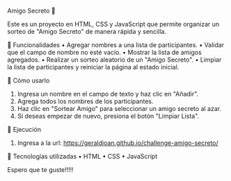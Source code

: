 Amigo Secreto 🎁

Este es un proyecto en HTML, CSS y JavaScript que permite organizar un sorteo de "Amigo Secreto" de manera rápida y sencilla.

📌 Funcionalidades
•	Agregar nombres a una lista de participantes.
•	Validar que el campo de nombre no esté vacío.
•	Mostrar la lista de amigos agregados.
•	Realizar un sorteo aleatorio de un "Amigo Secreto".
•	Limpiar la lista de participantes y reiniciar la página al estado inicial.

🚀 Cómo usarlo
1.	Ingresa un nombre en el campo de texto y haz clic en "Añadir".
2.	Agrega todos los nombres de los participantes.
3.	Haz clic en "Sortear Amigo" para seleccionar un amigo secreto al azar.
4.	Si deseas empezar de nuevo, presiona el botón "Limpiar Lista".

🔧 Ejecución
1.	Ingresa a la url: https://geraldjoan.github.io/challenge-amigo-secreto/

📜 Tecnologías utilizadas
•	HTML
•	CSS
•	JavaScript

Espero que te guste!!!!!
